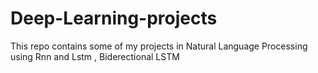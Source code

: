 # Deep-Learning-projects
This repo contains some of my projects in Natural Language Processing using Rnn and Lstm ,  Biderectional LSTM  

